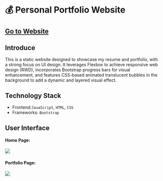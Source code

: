 :moneybag: Personal Portfolio Website
===

[Go to Website](https://jackyfang-portfolio.netlify.app/)
--

Introduce
---
This is a static website designed to showcase my resume and portfolio, with a strong focus on UI design. It leverages Flexbox to achieve responsive web design (RWD), incorporates Bootstrap progress bars for visual enhancement, and features CSS-based animated translucent bubbles in the background to add a dynamic and layered visual effect.


Technology Stack
---
* Frontend:`JavaScript`, `HTML`, `CSS`
* Frameworks: `Bootstrap`


User Interface
---
    
#### Home Page:
![](pictures/나에대한이야기.png)

#### Portfolio Page:
![](picture/포트폴리오.png)
